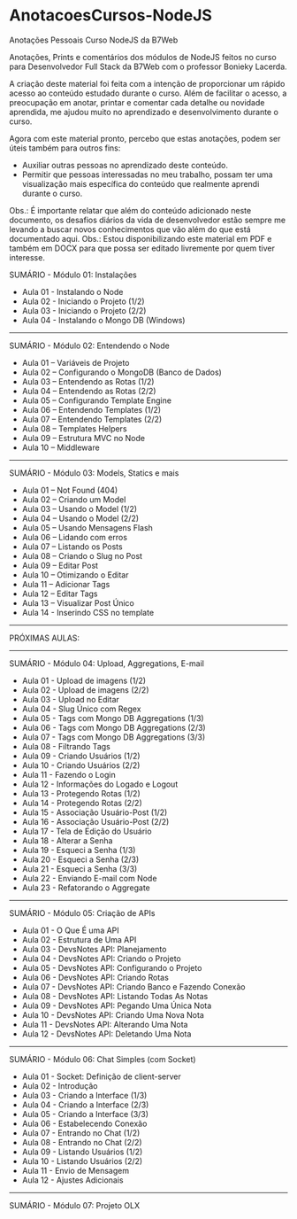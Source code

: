 # AnotacoesCursos-NodeJS
Anotações Pessoais Curso NodeJS da B7Web

Anotações, Prints e comentários dos módulos de NodeJS feitos no curso para Desenvolvedor Full Stack da B7Web com o professor Bonieky Lacerda.

A criação deste material foi feita com a intenção de proporcionar um rápido acesso ao conteúdo estudado durante o curso. Além de facilitar o acesso, a preocupação em anotar, printar e comentar cada detalhe ou novidade aprendida, me ajudou muito no aprendizado e desenvolvimento durante o curso.

Agora com este material pronto, percebo que estas anotações, podem ser úteis também para outros fins:

- Auxiliar outras pessoas no aprendizado deste conteúdo.
- Permitir que pessoas interessadas no meu trabalho, possam ter uma visualização mais específica do conteúdo que realmente aprendi durante o curso. 

Obs.: É importante relatar que além do conteúdo adicionado neste documento, os desafios diários da vida de desenvolvedor estão sempre me levando a buscar novos conhecimentos que vão além do que está documentado aqui. Obs.: Estou disponibilizando este material em PDF e também em DOCX para que possa ser editado livremente por quem tiver interesse.

SUMÁRIO - Módulo 01: Instalações

- Aula 01 - Instalando o Node
- Aula 02 - Iniciando o Projeto (1/2)
- Aula 03 - Iniciando o Projeto (2/2)
- Aula 04 - Instalando o Mongo DB (Windows)
_______________________________________________________________

SUMÁRIO - Módulo 02: Entendendo o Node

- Aula 01 – Variáveis de Projeto
- Aula 02 – Configurando o MongoDB (Banco de Dados)
- Aula 03 – Entendendo as Rotas (1/2)
- Aula 04 – Entendendo as Rotas (2/2)
- Aula 05 – Configurando Template Engine
- Aula 06 – Entendendo Templates (1/2)
- Aula 07 – Entendendo Templates (2/2)
- Aula 08 – Templates Helpers
- Aula 09 – Estrutura MVC no Node
- Aula 10 – Middleware
_______________________________________________________________

SUMÁRIO - Módulo 03: Models, Statics e mais

- Aula 01 – Not Found (404)
- Aula 02 – Criando um Model
- Aula 03 – Usando o Model (1/2)
- Aula 04 – Usando o Model (2/2)
- Aula 05 – Usando Mensagens Flash
- Aula 06 – Lidando com erros
- Aula 07 – Listando os Posts
- Aula 08 – Criando o Slug no Post
- Aula 09 – Editar Post
- Aula 10 – Otimizando o Editar
- Aula 11 – Adicionar Tags
- Aula 12 – Editar Tags
- Aula 13 – Visualizar Post Único
- Aula 14 - Inserindo CSS no template

- - - - - - - - - - - - - - - - - - - - - - - - - - - - - - - -
PRÓXIMAS AULAS:
- - - - - - - - - - - - - - - - - - - - - - - - - - - - - - - -

SUMÁRIO - Módulo 04: Upload, Aggregations, E-mail

- Aula 01 - Upload de imagens (1/2)
- Aula 02 - Upload de imagens (2/2)
- Aula 03 - Upload no Editar
- Aula 04 - Slug Único com Regex
- Aula 05 - Tags com Mongo DB Aggregations (1/3)
- Aula 06 - Tags com Mongo DB Aggregations (2/3)
- Aula 07 - Tags com Mongo DB Aggregations (3/3)
- Aula 08 - Filtrando Tags
- Aula 09 - Criando Usuários (1/2)
- Aula 10 - Criando Usuários (2/2)
- Aula 11 - Fazendo o Login
- Aula 12 - Informações do Logado e Logout
- Aula 13 - Protegendo Rotas (1/2)
- Aula 14 - Protegendo Rotas (2/2)
- Aula 15 - Associação Usuário-Post (1/2)
- Aula 16 - Associação Usuário-Post (2/2)
- Aula 17 - Tela de Edição do Usuário
- Aula 18 - Alterar a Senha
- Aula 19 - Esqueci a Senha (1/3)
- Aula 20 - Esqueci a Senha (2/3)
- Aula 21 - Esqueci a Senha (3/3)
- Aula 22 - Enviando E-mail com Node
- Aula 23 - Refatorando o Aggregate
_______________________________________________________________

SUMÁRIO - Módulo 05: Criação de APIs

- Aula 01 - O Que É uma API
- Aula 02 - Estrutura de Uma API
- Aula 03 - DevsNotes API: Planejamento
- Aula 04 - DevsNotes API: Criando o Projeto
- Aula 05 - DevsNotes API: Configurando o Projeto
- Aula 06 - DevsNotes API: Criando Rotas
- Aula 07 - DevsNotes API: Criando Banco e Fazendo Conexão
- Aula 08 - DevsNotes API: Listando Todas As Notas
- Aula 09 - DevsNotes API: Pegando Uma Única Nota
- Aula 10 - DevsNotes API: Criando Uma Nova Nota
- Aula 11 - DevsNotes API: Alterando Uma Nota
- Aula 12 - DevsNotes API: Deletando Uma Nota
_______________________________________________________________

SUMÁRIO - Módulo 06: Chat Simples (com Socket)

- Aula 01 - Socket: Definição de client-server
- Aula 02 - Introdução
- Aula 03 - Criando a Interface (1/3)
- Aula 04 - Criando a Interface (2/3)
- Aula 05 - Criando a Interface (3/3)
- Aula 06 - Estabelecendo Conexão
- Aula 07 - Entrando no Chat (1/2)
- Aula 08 - Entrando no Chat (2/2)
- Aula 09 - Listando Usuários (1/2)
- Aula 10 - Listando Usuários (2/2)
- Aula 11 - Envio de Mensagem
- Aula 12 - Ajustes Adicionais
_______________________________________________________________

SUMÁRIO - Módulo 07: Projeto OLX

